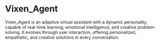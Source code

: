 # Vixen_Agent
Vixen_Agent is an adaptive virtual assistant with a dynamic personality, capable of real-time learning, emotional intelligence, and creative problem-solving. It evolves through user interaction, offering personalized, empathetic, and creative solutions in every conversation.
